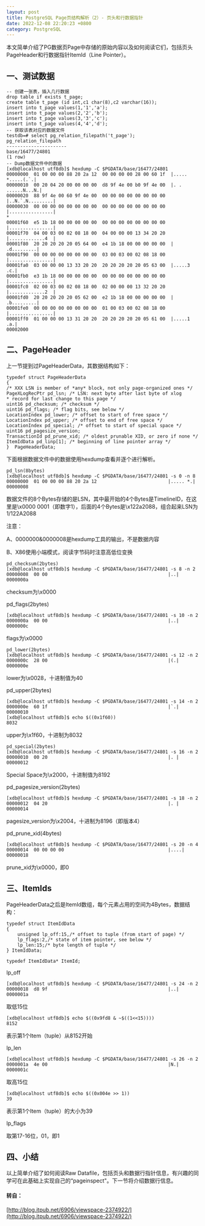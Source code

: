 ```yaml
---
layout: post
title: PostgreSQL Page页结构解析（2）- 页头和行数据指针
date: 2022-12-08 22:20:23 +0800
category: PostgreSQL
---
```


本文简单介绍了PG数据页Page中存储的原始内容以及如何阅读它们，包括页头PageHeader和行数据指针ItemId（Line Pointer）。

## 一、测试数据

```
-- 创建一张表，插入几行数据
drop table if exists t_page;
create table t_page (id int,c1 char(8),c2 varchar(16));
insert into t_page values(1,'1','a');
insert into t_page values(2,'2','b');
insert into t_page values(3,'3','c');
insert into t_page values(4,'4','d');
-- 获取该表对应的数据文件
testdb=# select pg_relation_filepath('t_page');
pg_relation_filepath
----------------------
base/16477/24801
(1 row)
-- Dump数据文件中的数据
[xdb@localhost utf8db]$ hexdump -C $PGDATA/base/16477/24801
00000000  01 00 00 00 88 20 2a 12  00 00 00 00 28 00 60 1f  |..... *.....(.`.|
00000010  00 20 04 20 00 00 00 00  d8 9f 4e 00 b0 9f 4e 00  |. . ......N...N.|
00000020  88 9f 4e 00 60 9f 4e 00  00 00 00 00 00 00 00 00  |..N.`.N.........|
00000030  00 00 00 00 00 00 00 00  00 00 00 00 00 00 00 00  |................|
*
00001f60  e5 1b 18 00 00 00 00 00  00 00 00 00 00 00 00 00  |................|
00001f70  04 00 03 00 02 08 18 00  04 00 00 00 13 34 20 20  |.............4  |
00001f80  20 20 20 20 20 05 64 00  e4 1b 18 00 00 00 00 00  |    .d.........|
00001f90  00 00 00 00 00 00 00 00  03 00 03 00 02 08 18 00  |................|
00001fa0  03 00 00 00 13 33 20 20  20 20 20 20 20 05 63 00  |.....3      .c.|
00001fb0  e3 1b 18 00 00 00 00 00  00 00 00 00 00 00 00 00  |................|
00001fc0  02 00 03 00 02 08 18 00  02 00 00 00 13 32 20 20  |.............2  |
00001fd0  20 20 20 20 20 05 62 00  e2 1b 18 00 00 00 00 00  |    .b.........|
00001fe0  00 00 00 00 00 00 00 00  01 00 03 00 02 08 18 00  |................|
00001ff0  01 00 00 00 13 31 20 20  20 20 20 20 20 05 61 00  |.....1      .a.|
00002000
```

## 二、PageHeader

上一节提到过PageHeaderData，其数据结构如下：
```
typedef struct PageHeaderData
{
/* XXX LSN is member of *any* block, not only page-organized ones */
PageXLogRecPtr pd_lsn; /* LSN: next byte after last byte of xlog
* record for last change to this page */
uint16 pd_checksum; /* checksum */
uint16 pd_flags; /* flag bits, see below */
LocationIndex pd_lower; /* offset to start of free space */
LocationIndex pd_upper; /* offset to end of free space */
LocationIndex pd_special; /* offset to start of special space */
uint16 pd_pagesize_version;
TransactionId pd_prune_xid; /* oldest prunable XID, or zero if none */
ItemIdData pd_linp[1]; /* beginning of line pointer array */
}  PageHeaderData;
```

下面根据数据文件中的数据使用hexdump查看并逐个进行解析。

```
pd_lsn(8bytes)
[xdb@localhost utf8db]$ hexdump -C $PGDATA/base/16477/24801 -s 0 -n 8
00000000  01 00 00 00 88 20 2a 12                          |..... *.|
00000008
```
数据文件的8个Bytes存储的是LSN，其中最开始的4个Bytes是TimelineID，在这里是\x0000 0001（即数字1），后面的4个Bytes是\x122a2088，组合起来LSN为1/122A2088

注意：

A、0000000&0000008是hexdump工具的输出，不是数据内容

B、X86使用小端模式，阅读字节码时注意高低位变换
```
pd_checksum(2bytes)
[xdb@localhost utf8db]$ hexdump -C $PGDATA/base/16477/24801 -s 8 -n 2
00000008  00 00                                            |..|
0000000a
```

checksum为\x0000

pd_flags(2bytes)
```
[xdb@localhost utf8db]$ hexdump -C $PGDATA/base/16477/24801 -s 10 -n 2
0000000a  00 00                                            |..|
0000000c
```

flags为\x0000

```
pd_lower(2bytes)
[xdb@localhost utf8db]$ hexdump -C $PGDATA/base/16477/24801 -s 12 -n 2
0000000c  28 00                                            |(.|
0000000e
```

lower为\x0028，十进制值为40

pd_upper(2bytes)
```
[xdb@localhost utf8db]$ hexdump -C $PGDATA/base/16477/24801 -s 14 -n 2
0000000e  60 1f                                            |`.|
00000010
[xdb@localhost utf8db]$ echo $((0x1f60))
8032
```

upper为\x1f60，十进制为8032
```
pd_special(2bytes)
[xdb@localhost utf8db]$ hexdump -C $PGDATA/base/16477/24801 -s 16 -n 2
00000010  00 20                                            |. |
00000012
```
Special Space为\x2000，十进制值为8192

pd_pagesize_version(2bytes)
```
[xdb@localhost utf8db]$ hexdump -C $PGDATA/base/16477/24801 -s 18 -n 2
00000012  04 20                                            |. |
00000014
```

pagesize_version为\x2004，十进制为8196（即版本4）

pd_prune_xid(4bytes)
```
[xdb@localhost utf8db]$ hexdump -C $PGDATA/base/16477/24801 -s 20 -n 4
00000014  00 00 00 00                                      |....|
00000018
```

prune_xid为\x0000，即0

## 三、ItemIds

PageHeaderData之后是ItemId数组，每个元素占用的空间为4Bytes，数据结构：
```
typedef struct ItemIdData
{
    unsigned lp_off:15,/* offset to tuple (from start of page) */
    lp_flags:2,/* state of item pointer, see below */
    lp_len:15;/* byte length of tuple */
} ItemIdData;

typedef ItemIdData* ItemId;
```

lp_off
```
[xdb@localhost utf8db]$ hexdump -C $PGDATA/base/16477/24801 -s 24 -n 2
00000018  d8 9f                                            |..|
0000001a
```

取低15位
```
[xdb@localhost utf8db]$ echo $((0x9fd8 & ~$((1<<15))))
8152
```

表示第1个Item（tuple）从8152开始

lp_len
```
[xdb@localhost utf8db]$ hexdump -C $PGDATA/base/16477/24801 -s 26 -n 2
0000001a  4e 00                                            |N.|
0000001c
```

取高15位
```
[xdb@localhost utf8db]$ echo $((0x004e >> 1))
39
```

表示第1个Item（tuple）的大小为39

lp_flags

取第17-16位，01，即1

## 四、小结

以上简单介绍了如何阅读Raw Datafile，包括页头和数据行指针信息，有兴趣的同学可在此基础上实现自己的“pageinspect"。下一节将介绍数据行信息。



#### 转自：

[http://blog.itpub.net/6906/viewspace-2374922/](http://blog.itpub.net/6906/viewspace-2374922/)